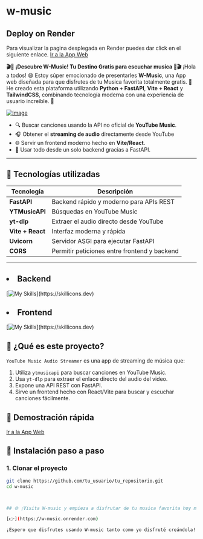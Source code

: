 # w-music

## Deploy on Render
Para visualizar la pagina desplegada en Render puedes dar click en el siguiente enlace. [Ir a la App Web](https://w-music.onrender.com)

**🎬🍿 ¡Descubre W-Music! Tu Destino Gratis para escuchar musica 🍿🎬** ¡Hola a todos! 😄 Estoy súper emocionado de presentarles **W-Music**, una App web diseñada para que disfrutes de tu Musica favorita totalmente gratis. 🎉 He creado esta plataforma utilizando **Python + FastAPI**, **Vite  + React** y **TailwindCSS**, combinando tecnología moderna con una experiencia de usuario increíble. 🚀

[![image](https://github.com/user-attachments/assets/0688ce3c-ffa9-4f8d-a869-1a7dc4006d5e)](https://w-music.onrender.com)



- 🔍 Buscar canciones usando la API no oficial de **YouTube Music**.
- 🎧 Obtener el **streaming de audio** directamente desde YouTube
- 🌐 Servir un frontend moderno hecho en **Vite/React**.
- 🚀 Usar todo desde un solo backend gracias a FastAPI.


---

## 🧩 Tecnologías utilizadas

| Tecnología     | Descripción                                       |
|----------------|---------------------------------------------------|
| **FastAPI**    | Backend rápido y moderno para APIs REST           |
| **YTMusicAPI** | Búsquedas en YouTube Music                        |
| **yt-dlp**     | Extraer el audio directo desde YouTube            |
| **Vite + React** | Interfaz moderna y rápida                      |
| **Uvicorn**    | Servidor ASGI para ejecutar FastAPI               |
| **CORS**       | Permitir peticiones entre frontend y backend      |

---

## <li>Backend</li>
[![My Skills](https://skillicons.dev/icons?i=python,fastapi,)](https://skillicons.dev)

## <li>Frontend</li>
[![My Skills](https://skillicons.dev/icons?i=react,vite,tailwind,)](https://skillicons.dev)


## 📌 ¿Qué es este proyecto?

`YouTube Music Audio Streamer` es una app de streaming de música que:

1. Utiliza `ytmusicapi` para buscar canciones en YouTube Music.
2. Usa `yt-dlp` para extraer el enlace directo del audio del video.
3. Expone una API REST con FastAPI.
4. Sirve un frontend hecho con React/Vite para buscar y escuchar canciones fácilmente.

## 🎥 Demostración rápida
[Ir a la App Web](https://w-music.onrender.com)

   
## 🚀 Instalación paso a paso

### 1. Clonar el proyecto

```bash
git clone https://github.com/tu_usuario/tu_repositorio.git
cd w-music



## 🌐 ¡Visita W-music y empieza a disfrutar de tu musica favorita hoy mismo! 🎉🍿

[👉](https://w-music.onrender.com)

¡Espero que disfrutes usando W-music tanto como yo disfruté creándola! 🎬✨

